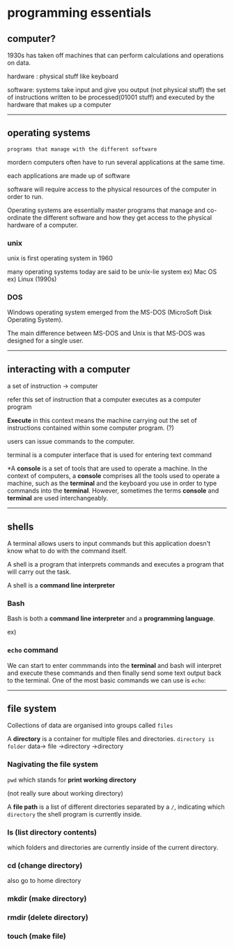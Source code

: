 # programming essentials

## computer?

1930s has taken off
machines that can perform calculations and operations on data.

hardware : physical stuff like keyboard

software: systems take input and give you output
(not physical stuff)
the set of instructions written to be processed(01001 stuff) and executed by the hardware that makes up a computer

---

## operating systems

`programs that manage with the different software`

mordern computers often have to run several applications at the same time.

each applications are made up of software

software will require access to the physical resources of the computer in order to run.

Operating systems are essentially master programs that manage and co-ordinate the different software and how they get access to the physical hardware of a computer.

### unix

unix is first operating system in 1960

many operating systems today are said to be unix-lie system
ex) Mac OS
ex) Linux (1990s)

### DOS

Windows operating system emerged from the MS-DOS (MicroSoft Disk Operating System).

The main difference between MS-DOS and Unix is that MS-DOS was designed for a single user.

---

## interacting with a computer

a set of instruction -> computer

refer this set of instruction that a computer executes as a computer program

**Execute** in this context means the machine carrying out the set of instructions contained within some computer program. (?)

users can issue commands to the computer.

terminal is a computer interface that is used for entering text command

\*A **console** is a set of tools that are used to operate a machine. In the context of computers, a **console** comprises all the tools used to operate a machine, such as the **terminal** and the keyboard you use in order to type commands into the **terminal**. However, sometimes the terms **console** and **terminal** are used interchangeably.

---

## shells

A terminal allows users to input commands but this application doesn't know what to do with the command itself.

A shell is a program that interprets commands and executes a program that will carry out the task.

A shell is a **command line interpreter**

### Bash

Bash is both a **command line interpreter** and a **programming language**.

ex)

### `echo` command

We can start to enter commmands into the **terminal** and bash will interpret and execute these commands and then finally send some text output back to the terminal. One of the most basic commands we can use is `echo`:

---

## file system

Collections of data are organised into groups called `files`

A **directory** is a container for multiple files and directories.
`directory is folder`
data-> file ->directory ->directory

### Nagivating the file system

`pwd` which stands for **print working directory**

(not really sure about working directory)

A **file path** is a list of different directories separated by a `/`, indicating which `directory` the shell program is currently inside.

### ls (list directory contents)

which folders and directories are currently inside of the current directory.

### cd (change directory)

also go to home directory

### mkdir (make directory)

### rmdir (delete directory)

### touch (make file)
